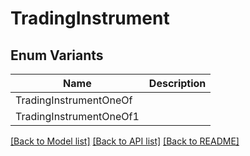 # TradingInstrument

## Enum Variants

| Name | Description |
|---- | -----|
| TradingInstrumentOneOf |  |
| TradingInstrumentOneOf1 |  |

[[Back to Model list]](../README.md#documentation-for-models) [[Back to API list]](../README.md#documentation-for-api-endpoints) [[Back to README]](../README.md)
